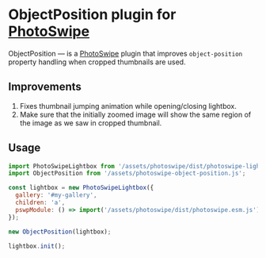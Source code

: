 # ObjectPosition plugin for [PhotoSwipe](https://github.com/dimsemenov/PhotoSwipe)

ObjectPosition — is a [PhotoSwipe](https://github.com/dimsemenov/PhotoSwipe)
plugin that improves `object-position` property handling when cropped thumbnails
are used.

## Improvements

 1. Fixes thumbnail jumping animation while opening/closing lightbox.
 2. Make sure that the initially zoomed image will show the same region of the image
    as we saw in cropped thumbnail.

## Usage

```js
import PhotoSwipeLightbox from '/assets/photoswipe/dist/photoswipe-lightbox.esm.js';
import ObjectPosition from '/assets/photoswipe-object-position.js';

const lightbox = new PhotoSwipeLightbox({
  gallery: '#my-gallery',
  children: 'a',
  pswpModule: () => import('/assets/photoswipe/dist/photoswipe.esm.js')
});

new ObjectPosition(lightbox);

lightbox.init();
```
